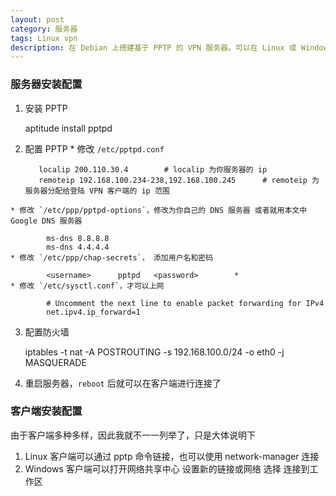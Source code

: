 ```yaml
---
layout: post
category: 服务器
tags: Linux vpn
description: 在 Debian 上搭建基于 PPTP 的 VPN 服务器。可以在 Linux 或 Windows 上登陆上网。如果服务器是国外的还可以直接翻墙，这比什么其它代理强多了
---
```


### 服务器安装配置

  1. 安装 PPTP

        aptitude install pptpd

  2. 配置 PPTP
    * 修改 `/etc/pptpd.conf`

            localip 200.110.30.4        # localip 为你服务器的 ip
            remoteip 192.168.100.234-238,192.168.100.245      # remoteip 为服务器分配给登陆 VPN 客户端的 ip 范围
    * 修改 `/etc/ppp/pptpd-options`，修改为你自己的 DNS 服务器 或者就用本文中 Google DNS 服务器
  
            ms-dns 8.8.8.8
            ms-dns 4.4.4.4
    * 修改 `/etc/ppp/chap-secrets`， 添加用户名和密码

            <username>      pptpd   <password>        *
    * 修改 `/etc/sysctl.conf`，才可以上网

            # Uncomment the next line to enable packet forwarding for IPv4
            net.ipv4.ip_forward=1

  3. 配置防火墙

        iptables -t nat -A POSTROUTING -s 192.168.100.0/24 -o eth0 -j MASQUERADE


  4. 重启服务器，`reboot` 后就可以在客户端进行连接了

### 客户端安装配置

  由于客户端多种多样，因此我就不一一列举了，只是大体说明下

  1. Linux 客户端可以通过 pptp 命令链接，也可以使用 network-manager 连接
  2. Windows 客户端可以打开网络共享中心 设置新的链接或网络 选择 连接到工作区 
